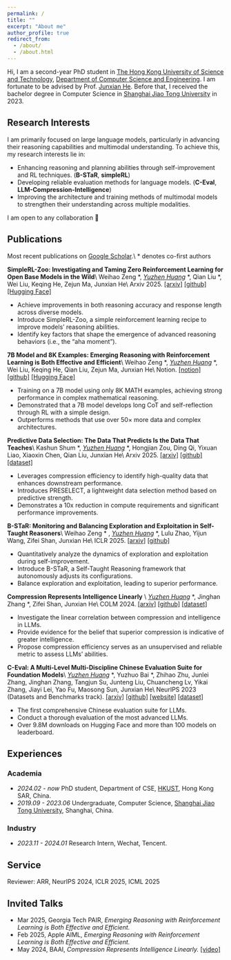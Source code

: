 ```yaml
---
permalink: /
title: ""
excerpt: "About me"
author_profile: true
redirect_from: 
  - /about/
  - /about.html
---
```


Hi, I am a second-year PhD student in [The Hong Kong University of Science and Technology](https://hkust.edu.hk), [Department of Computer Science and Engineering](https://cse.hkust.edu.hk). I am fortunate to be advised by Prof. [Junxian He](https://jxhe.github.io/). Before that, I received the bachelor degree in Computer Science in [Shanghai Jiao Tong University](https://en.sjtu.edu.cn/) in 2023. 

## Research Interests
I am primarily focused on large language models, particularly in advancing their reasoning capabilities and multimodal understanding. To achieve this, my research interests lie in: 
* Enhancing reasoning and planning abilities through self-improvement and RL techniques. (**B-STaR**, **simpleRL**)
* Developing reliable evaluation methods for language models. (**C-Eval**, **LLM-Compression-Intelligence**)
* Improving the architecture and training methods of multimodal models to strengthen their understanding across multiple modalities.

I am open to any collaboration 🤗

## Publications
Most recent publications on [Google Scholar](https://scholar.google.com/citations?user=XZK8cewAAAAJ&hl=en).\\
\* denotes co-first authors

**SimpleRL-Zoo: Investigating and Taming Zero Reinforcement Learning for Open Base Models in the Wild**\\
Weihao Zeng \*, *<ins>Yuzhen Huang</ins>* \*, Qian Liu \*, Wei Liu, Keqing He, Zejun Ma, Junxian He\\
Arxiv 2025. [[arxiv]](https://arxiv.org/abs/2503.18892) [[github]](https://github.com/hkust-nlp/simpleRL-reason) [[Hugging Face]](https://huggingface.co/collections/hkust-nlp/simplerl-zoo-67e0fd24c185423c1e3452d1)
* Achieve improvements in both reasoning accuracy and response length across diverse models.
* Introduce SimpleRL-Zoo, a simple reinforcement learning recipe to improve models’ reasoning abilities.
* Identify key factors that shape the emergence of advanced reasoning behaviors (i.e., the “aha moment”).

**7B Model and 8K Examples: Emerging Reasoning with Reinforcement Learning is Both Effective and Efficient**\\
Weihao Zeng \*, *<ins>Yuzhen Huang</ins>* \*, Wei Liu, Keqing He, Qian Liu, Zejun Ma, Junxian He\\
Notion. [[notion]](https://hkust-nlp.notion.site/simplerl-reason) [[github]](https://github.com/hkust-nlp/simpleRL-reason/tree/v0) [[Hugging Face]](https://huggingface.co/collections/hkust-nlp/simplerl-67b543892b2ec6908ffff710)
* Training on a 7B model using only 8K MATH examples, achieving strong performance in complex mathematical reasoning.
* Demonstrated that a 7B model develops long CoT and self-reflection through RL with a simple design.
* Outperforms methods that use over 50× more data and complex architectures.


**Predictive Data Selection: The Data That Predicts Is the Data That Teaches**\\
Kashun Shum \*, *<ins>Yuzhen Huang</ins>* \*, Hongjian Zou, Ding Qi, Yixuan Liao, Xiaoxin Chen, Qian Liu, Junxian He\\
Arxiv 2025. [[arxiv]](https://arxiv.org/abs/2503.00808) [[github]](https://github.com/hkust-nlp/PreSelect) [[dataset]](https://huggingface.co/datasets/hkust-nlp/PreSelect-100B)
* Leverages compression efficiency to identify high-quality data that enhances downstream performance.
* Introduces PRESELECT, a lightweight data selection method based on predictive strength.
* Demonstrates a 10x reduction in compute requirements and significant performance improvements.


**B-STaR: Monitoring and Balancing Exploration and Exploitation in Self-Taught Reasoners**\\
Weihao Zeng \* , *<ins>Yuzhen Huang</ins>* \*, Lulu Zhao, Yijun Wang, Zifei Shan, Junxian He\\
ICLR 2025. [[arxiv]](https://arxiv.org/abs/2412.17256) [[github]](https://github.com/hkust-nlp/B-STaR) 
* Quantitatively analyze the dynamics of exploration and exploitation during self-improvement.
* Introduce B-STaR, a Self-Taught Reasoning framework that autonomously adjusts its configurations.
* Balance exploration and exploitation, leading to superior performance.


**Compression Represents Intelligence Linearly** \\
*<ins>Yuzhen Huang</ins>* \*, Jinghan Zhang *, Zifei Shan, Junxian He\\
COLM 2024. [[arxiv]](https://arxiv.org/abs/2404.09937) [[github]](https://github.com/hkust-nlp/llm-compression-intelligence) [[dataset]](https://huggingface.co/datasets/hkust-nlp/llm-compression)
* Investigate the linear correlation between compression and intelligence in LLMs.
* Provide evidence for the belief that superior compression is indicative of greater intelligence.
* Propose compression efficiency serves as an unsupervised and reliable metric to assess LLMs’ abilities.


**C-Eval: A Multi-Level Multi-Discipline Chinese Evaluation Suite for Foundation Models**\\
*<ins>Yuzhen Huang</ins>* \*, Yuzhuo Bai *, Zhihao Zhu, Junlei Zhang, Jinghan Zhang, Tangjun Su, Junteng Liu, Chuancheng Lv, Yikai Zhang, Jiayi Lei, Yao Fu, Maosong Sun, Junxian He\\
NeurIPS 2023 (Datasets and Benchmarks track). [[arxiv]](https://arxiv.org/abs/2305.08322) [[github]](https://github.com/hkust-nlp/ceval) [[website]](https://cevalbenchmark.com) [[dataset]](https://huggingface.co/datasets/ceval/ceval-exam)
* The first comprehensive Chinese evaluation suite for LLMs.
* Conduct a thorough evaluation of the most advanced LLMs.
* Over 9.8M downloads on Hugging Face and more than 100 models on leaderboard.



## Experiences
### Academia
- *2024.02 - now* PhD student, Department of CSE, [HKUST](https://hkust.edu.hk), Hong Kong SAR, China.
- *2019.09 - 2023.06* Undergraduate, Computer Science, [Shanghai Jiao Tong University](https://en.sjtu.edu.cn/), Shanghai, China.

### Industry
- *2023.11 - 2024.01* Research Intern, Wechat, Tencent.

## Service
Reviewer: ARR, NeurIPS 2024, ICLR 2025, ICML 2025

## Invited Talks

* Mar 2025, Georgia Tech PAIR, *Emerging Reasoning with Reinforcement Learning is Both Effective and Efficient.* 
* Feb 2025, Apple AIML, *Emerging Reasoning with Reinforcement Learning is Both Effective and Efficient.* 
* May 2024, BAAI, *Compression Represents Intelligence Linearly.* [[video]](https://event.baai.ac.cn/activities/784)
